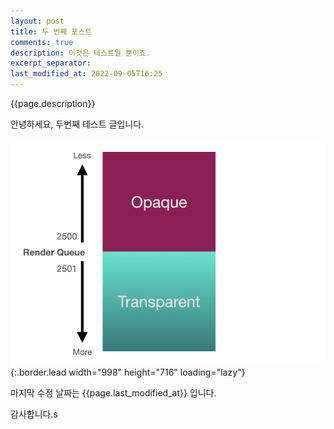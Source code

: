 ```yaml
---
layout: post
title: 두 번째 포스트
comments: true
description: 이것은 테스트일 뿐이죠.
excerpt_separator: 
last_modified_at: 2022-09-05T16:25
---
```


{{page.description}}

안녕하세요, 두번째 테스트 글입니다.

![test](/assets/img/blog/test-1.png){:.border.lead width="998" height="716" loading="lazy"}
    
마지막 수정 날짜는  {{page.last_modified_at}}  입니다.  

감사합니다.s
